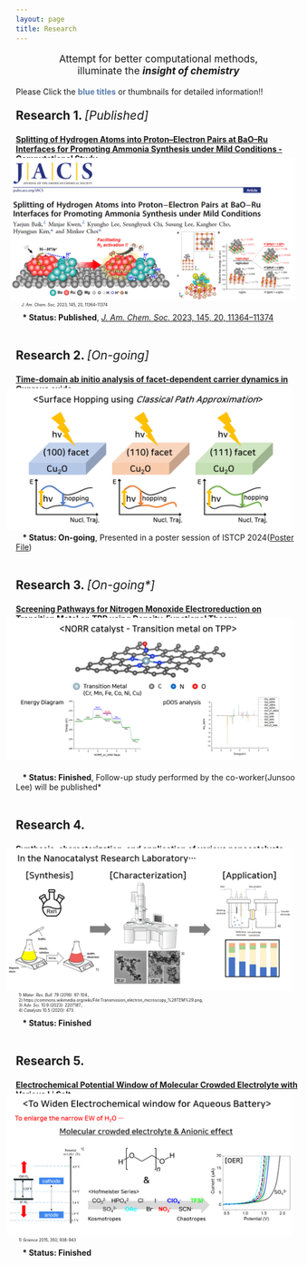```yaml
---
layout: page
title: Research
---
```

<!-- Research intro. & about me acad.+confer.+skill-->
<p class="message" style="text-align: center; font-size: 125%;">
  Attempt for better computational methods,<br>
  illuminate the <strong><i>insight of chemistry</i></strong>
</p>

<p style="font-size: 100%;">
      Please Click the <strong><span style="color:rgb(88, 124, 173)">blue titles</span></strong> or thumbnails for detailed information!!
</p>

<!--===========================================-->

<p style="font-size: 150%;">
      <strong>Research 1. </strong><i>[Published]</i>
</p>

<a href="https://minjaekwen.github.io/research1">
  <strong>Splitting of Hydrogen Atoms into Proton–Electron Pairs at BaO–Ru Interfaces for Promoting Ammonia Synthesis under Mild Conditions - Computational Study</strong>
</a>
<figure style="max-width:100%; height:auto; margin-top:-10px; margin-left:-10px; margin-right:-10px; margin-bottom:0px;">
  <a href="https://minjaekwen.github.io/research1">
    <img src="/images/R1_full.png" style="max-width:100%; height:auto;" />
  </a>
  <figcaption style="font-size:50%; margin-left:20px; "><i>J. Am. Chem. Soc.</i> 2023, 145, 20, 11364–11374<br><br></figcaption>
</figure>
&nbsp;&nbsp;&nbsp;<strong>* Status: Published</strong>, <a href="https://pubs.acs.org/doi/full/10.1021/jacs.3c02529"><i>J. Am. Chem. Soc.</i> 2023, 145, 20, 11364–11374</a>

<!--===========================================-->
<p style="font-size: 150%;">
      <br><strong>Research 2. </strong><i>[On-going]</i>
</p>

<a href="https://minjaekwen.github.io/research2">
  <strong>Time-domain ab initio analysis of facet-dependent carrier dynamics in Cuprous oxide</strong>
</a>

<figure style="max-width:100%; height:auto; margin-top:-10px; margin-left:-15px; margin-right:-15px; margin-bottom:0px;">
  <a href="https://minjaekwen.github.io/research2">
    <img src="/images/R2_full.png" style="max-width:100%; height:auto;" />
  </a>
</figure>
&nbsp;&nbsp;&nbsp;<strong>* Status: On-going</strong>, Presented in a poster session of ISTCP 2024(<a href="/files/MinjaeKwen_Poster_ISTCP2024.pdf">Poster File</a>)

<!--===========================================-->
<p style="font-size: 150%;">
      <br><strong>Research 3. </strong><i>[On-going*]</i>
</p>

<a href="https://minjaekwen.github.io/research3">
  <strong>Screening Pathways for Nitrogen Monoxide Electroreduction on Transition Metal on
TPP using Density-Functional Theory</strong>
</a>

<figure style="max-width:100%; height:auto; margin-top:-10px; margin-left:-15px; margin-right:-15px; margin-bottom:0px;">
  <a href="https://minjaekwen.github.io/research3">
    <img src="/images/R3_full.png" style="max-width:100%; height:auto;" />
  </a>
  <figcaption style="font-size:50%; margin-left:20px;"><br><br></figcaption>
</figure>
&nbsp;&nbsp;&nbsp;<strong>* Status: Finished</strong>, Follow-up study performed by the co-worker(Junsoo Lee) will be published*

<!--===========================================-->
<p style="font-size: 150%;">
      <br><strong>Research 4. </strong>
</p>

<a href="https://minjaekwen.github.io/research4">
  <strong>Synthesis, characterization, and application of various nanocatalysts</strong>
</a>

<figure style="max-width:100%; height:auto; margin-top:-10px; margin-left:-15px; margin-right:-15px; margin-bottom:0px;">
  <a href="https://minjaekwen.github.io/research4">
    <img src="/images/R4_full.png" style="max-width:100%; height:auto;" />
  </a>
  <figcaption style="font-size:50%; margin-left:20px;">
1) <i>Mater. Res. Bull.</i> 79 (2016): 97-104., <br>
2) https://commons.wikimedia.org/wiki/File:Transmission_electron_microscopy_%28TEM%29.png, <br> 
3) <i>Adv. Sci.</i> 10.9 (2023): 2207187., <br>
4) <i>Catalysts</i> 10.5 (2020): 473.<br><br>
  </figcaption>
</figure>
&nbsp;&nbsp;&nbsp;<strong>* Status: Finished</strong>

<!--===========================================-->
<p style="font-size: 150%;">
      <br><strong>Research 5. </strong>
</p>

<a href="https://minjaekwen.github.io/research5">
  <strong>Electrochemical Potential Window of Molecular Crowded Electrolyte with Various Li
Salt</strong>
</a>

<figure style="max-width:100%; height:auto; margin-top:-10px; margin-left:-15px; margin-right:-15px; margin-bottom:0px;">
  <a href="https://minjaekwen.github.io/research5">
    <img src="/images/R5_full.png" style="max-width:100%; height:auto;" />
  </a>
  <figcaption style="font-size:50%; margin-left:20px;">1) <i>Science</i> 2015, 350, 938-943<br><br></figcaption>
</figure>
&nbsp;&nbsp;&nbsp;<strong>* Status: Finished</strong>

<!--
<div style="max-width:30%; height:auto; border:2px solid black; float:left; margin-right:30px; margin-bottom:10px;">
  <a href="https://minjaekwen.github.io/research1">
    <img src="/images/R1_TN.png" style="width:200px; height:160px;" />
  </a>
</div>
<p style="max-width:100%; height:auto; font-size: 120%">
  <a href="https://minjaekwen.github.io/research1">
    <strong>Splitting of Hydrogen Atoms into Proton–Electron Pairs at BaO–Ru Interfaces for Promoting Ammonia Synthesis under Mild Conditions - Computational Study</strong>
  </a>
</p>
-->
<!--
* [normalize.css](http://necolas.github.io/normalize.css/), a modern, HTML5-ready alternative to CSS resets.
* [Font Awesome](https://fontawesome.com/v4.7.0/), the iconic font and CSS toolkit.
* [Hover.css](http://ianlunn.github.io/Hover/), a collection of CSS3 powered hover effects. 

Celeste is <i class="fa fa-code"></i> with <i class="fa fa-heart"></i> by [@nicoelayda](https://github.com/nicoelayda). Learn more and contribute on [GitHub](https://github.com/nicoelayda/celeste).

Thanks for reading!-->


